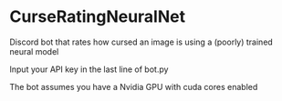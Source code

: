 # CurseRatingNeuralNet
Discord bot that rates how cursed an image is using a (poorly) trained neural model

Input your API key in the last line of bot.py

The bot assumes you have a Nvidia GPU with cuda cores enabled
